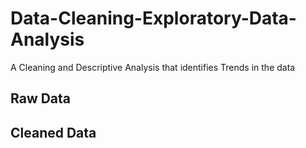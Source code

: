 # Data-Cleaning-Exploratory-Data-Analysis
A Cleaning and Descriptive Analysis that identifies Trends in the data

## Raw Data



## Cleaned Data


